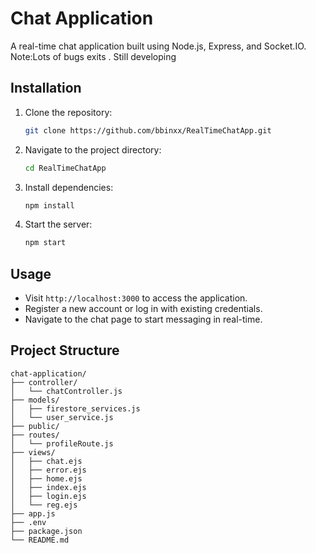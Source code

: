 # Chat Application

A real-time chat application built using Node.js, Express, and Socket.IO.
Note:Lots of bugs exits . Still developing

## Installation

1. Clone the repository:
    ```sh
    git clone https://github.com/bbinxx/RealTimeChatApp.git
    ```

2. Navigate to the project directory:
    ```sh
    cd RealTimeChatApp
    ```

3. Install dependencies:
    ```sh
    npm install
    ```

4. Start the server:
    ```sh
    npm start
    ```

## Usage

- Visit `http://localhost:3000` to access the application.
- Register a new account or log in with existing credentials.
- Navigate to the chat page to start messaging in real-time.

## Project Structure

```plaintext
chat-application/
├── controller/
│   └── chatController.js
├── models/
│   ├── firestore_services.js
│   └── user_service.js
├── public/
├── routes/
│   └── profileRoute.js
├── views/
│   ├── chat.ejs
│   ├── error.ejs
│   ├── home.ejs
│   ├── index.ejs
│   ├── login.ejs
│   └── reg.ejs
├── app.js
├── .env
├── package.json
└── README.md

